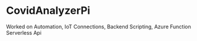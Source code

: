 ﻿# CovidAnalyzerPi
 
 Worked on Automation, IoT Connections, Backend Scripting, Azure Function Serverless Api

